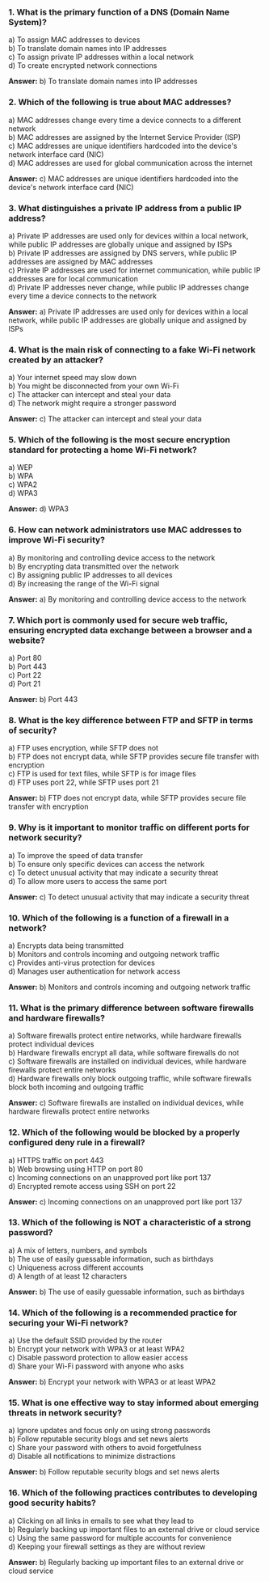 ### **1. What is the primary function of a DNS (Domain Name System)?**

a) To assign MAC addresses to devices  
b) To translate domain names into IP addresses  
c) To assign private IP addresses within a local network  
d) To create encrypted network connections

**Answer:** b) To translate domain names into IP addresses



### **2. Which of the following is true about MAC addresses?**

a) MAC addresses change every time a device connects to a different network  
b) MAC addresses are assigned by the Internet Service Provider (ISP)  
c) MAC addresses are unique identifiers hardcoded into the device's network interface card (NIC)  
d) MAC addresses are used for global communication across the internet

**Answer:** c) MAC addresses are unique identifiers hardcoded into the device's network interface card (NIC)



### **3. What distinguishes a private IP address from a public IP address?**

a) Private IP addresses are used only for devices within a local network, while public IP addresses are globally unique and assigned by ISPs  
b) Private IP addresses are assigned by DNS servers, while public IP addresses are assigned by MAC addresses  
c) Private IP addresses are used for internet communication, while public IP addresses are for local communication  
d) Private IP addresses never change, while public IP addresses change every time a device connects to the network

**Answer:** a) Private IP addresses are used only for devices within a local network, while public IP addresses are globally unique and assigned by ISPs

### **4. What is the main risk of connecting to a fake Wi-Fi network created by an attacker?**

a) Your internet speed may slow down  
b) You might be disconnected from your own Wi-Fi  
c) The attacker can intercept and steal your data  
d) The network might require a stronger password

**Answer:** c) The attacker can intercept and steal your data



### **5. Which of the following is the most secure encryption standard for protecting a home Wi-Fi network?**

a) WEP  
b) WPA  
c) WPA2  
d) WPA3

**Answer:** d) WPA3



### **6. How can network administrators use MAC addresses to improve Wi-Fi security?**

a) By monitoring and controlling device access to the network  
b) By encrypting data transmitted over the network  
c) By assigning public IP addresses to all devices  
d) By increasing the range of the Wi-Fi signal

**Answer:** a) By monitoring and controlling device access to the network

### **7. Which port is commonly used for secure web traffic, ensuring encrypted data exchange between a browser and a website?**

a) Port 80  
b) Port 443  
c) Port 22  
d) Port 21

**Answer:** b) Port 443



### **8. What is the key difference between FTP and SFTP in terms of security?**

a) FTP uses encryption, while SFTP does not  
b) FTP does not encrypt data, while SFTP provides secure file transfer with encryption  
c) FTP is used for text files, while SFTP is for image files  
d) FTP uses port 22, while SFTP uses port 21

**Answer:** b) FTP does not encrypt data, while SFTP provides secure file transfer with encryption


### **9. Why is it important to monitor traffic on different ports for network security?**

a) To improve the speed of data transfer  
b) To ensure only specific devices can access the network  
c) To detect unusual activity that may indicate a security threat  
d) To allow more users to access the same port

**Answer:** c) To detect unusual activity that may indicate a security threat

### **10. Which of the following is a function of a firewall in a network?**

a) Encrypts data being transmitted  
b) Monitors and controls incoming and outgoing network traffic  
c) Provides anti-virus protection for devices  
d) Manages user authentication for network access

**Answer:** b) Monitors and controls incoming and outgoing network traffic


### **11. What is the primary difference between software firewalls and hardware firewalls?**

a) Software firewalls protect entire networks, while hardware firewalls protect individual devices  
b) Hardware firewalls encrypt all data, while software firewalls do not  
c) Software firewalls are installed on individual devices, while hardware firewalls protect entire networks  
d) Hardware firewalls only block outgoing traffic, while software firewalls block both incoming and outgoing traffic

**Answer:** c) Software firewalls are installed on individual devices, while hardware firewalls protect entire networks


### **12. Which of the following would be blocked by a properly configured deny rule in a firewall?**

a) HTTPS traffic on port 443  
b) Web browsing using HTTP on port 80  
c) Incoming connections on an unapproved port like port 137  
d) Encrypted remote access using SSH on port 22

**Answer:** c) Incoming connections on an unapproved port like port 137
### **13. Which of the following is NOT a characteristic of a strong password?**

a) A mix of letters, numbers, and symbols  
b) The use of easily guessable information, such as birthdays  
c) Uniqueness across different accounts  
d) A length of at least 12 characters

**Answer:** b) The use of easily guessable information, such as birthdays

### **14. Which of the following is a recommended practice for securing your Wi-Fi network?**

a) Use the default SSID provided by the router  
b) Encrypt your network with WPA3 or at least WPA2  
c) Disable password protection to allow easier access  
d) Share your Wi-Fi password with anyone who asks

**Answer:** b) Encrypt your network with WPA3 or at least WPA2

### **15. What is one effective way to stay informed about emerging threats in network security?**

a) Ignore updates and focus only on using strong passwords  
b) Follow reputable security blogs and set news alerts  
c) Share your password with others to avoid forgetfulness  
d) Disable all notifications to minimize distractions

**Answer:** b) Follow reputable security blogs and set news alerts


### **16. Which of the following practices contributes to developing good security habits?**

a) Clicking on all links in emails to see what they lead to  
b) Regularly backing up important files to an external drive or cloud service  
c) Using the same password for multiple accounts for convenience  
d) Keeping your firewall settings as they are without review

**Answer:** b) Regularly backing up important files to an external drive or cloud service
<!--stackedit_data:
eyJoaXN0b3J5IjpbLTIwNzMzMjU4OTIsMjE5NTM2MjIzLDczMD
k5ODExNl19
-->
